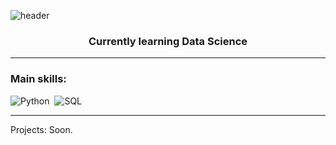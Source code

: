 ![header](https://capsule-render.vercel.app/api?type=blur&height=300&color=7E172A&text=Ítalo%20Veiga&fontColor=00000&section=header&reversal=true)
<h3 align="center">Currently learning Data Science</h3>


--- 

 ### Main skills: 
 ![Python](https://img.shields.io/badge/Python-3776AB?style=for-the-badge&logo=python&logoColor=white)&nbsp; 
 ![SQL](https://img.shields.io/badge/-SQL-0D1117?style=for-the-badge&logo=sql&labelColor=0D1117)&nbsp;

---

Projects:
Soon.
